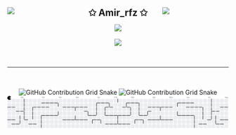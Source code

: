 <img align="left" src="https://user-images.githubusercontent.com/65187002/144930161-2f783401-8d27-4fdf-a2f7-cc0ba32f1f1f.gif" width="30%" style="display:inline;">
<img align="right" src="https://user-images.githubusercontent.com/65187002/144930161-2f783401-8d27-4fdf-a2f7-cc0ba32f1f1f.gif" width="30%" style="display:inline;">

<div align="center">
    <h1 style="display: inline-block; font-size: 1.5em; white-space: nowrap; margin: 0;">✩ Amir_rfz ✩</h1>
</div>


<p align="center">
    <img src="https://readme-typing-svg.herokuapp.com/?lines=Hiiiiiiiiiiiiiiii;Welcome+to+my+profile!;Have+a+look+around!&font=Fira%20Code&color=%23D62F79&center=true&width=280&height=50">
</p>
<p align="center">
    <img id="preview" src="https://komarev.com/ghpvc/?username=Amir-rfz&color=grey">
</p>

<br>

---

<br>

<!--
<div align="center">
  <img height=180 align="center" src="https://leetcard.jacoblin.cool/amirrfz?theme=dark" width="60%" alt="Leetcode Stats">
</div>

<br>
-->

<!--
<div align="center">
  <a href="#">
    <img height=180 src="https://my-stats-43gk.vercel.app/api?username=Amir-rfz&show_icons=true&theme=radical&hide=contribs,issues&show=discussions_answered&rank_icon=github&include_all_commits=true" />
  </a>
  <a href="#">
    <img height=180 src="https://my-stats-43gk.vercel.app/api/top-langs/?username=Amir-rfz&hide=html,scss,css&langs_count=8&layout=compact&theme=radical" />
  </a>
</div>
-->

<br>
<div align="center">
  <img src="https://raw.githubusercontent.com/Amir-rfz/Amir-rfz/output/github-contribution-grid-snake-dark.svg#gh-dark-mode-only" alt="GitHub Contribution Grid Snake" width="75%">
  <img src="https://raw.githubusercontent.com/Amir-rfz/Amir-rfz/output/github-contribution-grid-snake.svg#gh-light-mode-only" alt="GitHub Contribution Grid Snake" width="75%">
</div>

<picture>
  <source
    media="(prefers-color-scheme: dark)"
    srcset="https://raw.githubusercontent.com/Amir-rfz/Amir-rfz/output/pacman-contribution-graph-dark.svg"
  >
  <source
    media="(prefers-color-scheme: light)"
    srcset="https://raw.githubusercontent.com/Amir-rfz/Amir-rfz/output/pacman-contribution-graph.svg"
  >
  <img
    alt="Pac‑Man contribution graph"
    src="https://raw.githubusercontent.com/Amir-rfz/Amir-rfz/output/pacman-contribution-graph.svg"
  >
</picture>

